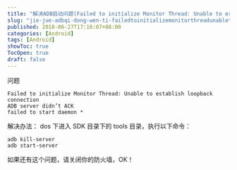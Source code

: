 ```yaml
---
title: "解决ADB启动问题(Failed to initialize Monitor Thread: Unable to establish loopback connection)"
slug: "jie-jue-adbqi-dong-wen-ti-failedtoinitializemonitorthreadunabletoestablishloopbackconnection"
published: 2018-06-27T17:16:07+08:00
categories: [Android]
tags: [Android]
showToc: true
TocOpen: true
draft: false
---
```

问题
```
Failed to initialize Monitor Thread: Unable to establish loopback connection
ADB server didn’t ACK
failed to start daemon *
```
<!--more-->
解决办法：
dos 下进入 SDK 目录下的 tools 目录，执行以下命令：
```
adb kill-server
adb start-server
```
如果还有这个问题，请关闭你的防火墙，OK！